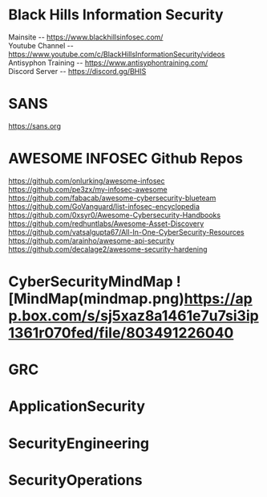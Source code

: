 # **Black Hills Information Security**  
Mainsite -- https://www.blackhillsinfosec.com/    
Youtube Channel -- https://www.youtube.com/c/BlackHillsInformationSecurity/videos    
Antisyphon Training -- https://www.antisyphontraining.com/    
Discord Server -- https://discord.gg/BHIS    
  
# **SANS**  
  https://sans.org

# **AWESOME INFOSEC Github Repos**
  https://github.com/onlurking/awesome-infosec                      
  https://github.com/pe3zx/my-infosec-awesome                
  https://github.com/fabacab/awesome-cybersecurity-blueteam              
  https://github.com/GoVanguard/list-infosec-encyclopedia              
  https://github.com/0xsyr0/Awesome-Cybersecurity-Handbooks              
  https://github.com/redhuntlabs/Awesome-Asset-Discovery              
  https://github.com/vatsalgupta67/All-In-One-CyberSecurity-Resources              
  https://github.com/arainho/awesome-api-security                          
  https://github.com/decalage2/awesome-security-hardening                        
  
# **CyberSecurityMindMap** ![MindMap(mindmap.png)https://app.box.com/s/sj5xaz8a1461e7u7si3ip1361r070fed/file/803491226040
# **GRC**
# **ApplicationSecurity**
# **SecurityEngineering**
# **SecurityOperations**


